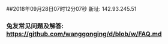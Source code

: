 ##2018年09月28日07时12分07秒 新址: 142.93.245.51
### 兔友常见问题及解答: https://github.com/wanggonging/d/blob/w/FAQ.md
